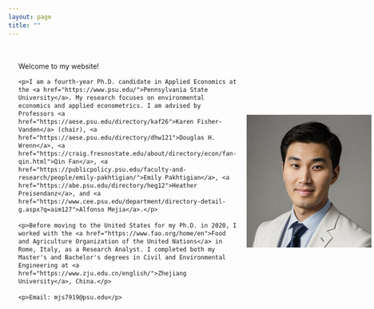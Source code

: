 ```yaml
---
layout: page
title: ""
---
```


<style>
  .content-container {
    display: flex;
    align-items: center;
    max-width: 800px;
    margin: 0 auto;
    padding: 20px;
  }
  .text-content {
    flex: 1;
  }
  .profile-img {
    margin-left: 20px;
    width: 250px;
    height: auto;
  }
</style>

<div class="content-container">
  <div class="text-content">
    <p>Welcome to my website!</p>

    <p>I am a fourth-year Ph.D. candidate in Applied Economics at the <a href="https://www.psu.edu/">Pennsylvania State University</a>. My research focuses on environmental economics and applied econometrics. I am advised by Professors <a href="https://aese.psu.edu/directory/kaf26">Karen Fisher-Vanden</a> (chair), <a href="https://aese.psu.edu/directory/dhw121">Douglas H. Wrenn</a>, <a href="https://craig.fresnostate.edu/about/directory/econ/fan-qin.html">Qin Fan</a>, <a href="https://publicpolicy.psu.edu/faculty-and-research/people/emily-pakhtigian/">Emily Pakhtigian</a>, <a href="https://abe.psu.edu/directory/heg12">Heather Preisendanz</a>, and <a href="https://www.cee.psu.edu/department/directory-detail-g.aspx?q=aim127">Alfonso Mejia</a>.</p>

    <p>Before moving to the United States for my Ph.D. in 2020, I worked with the <a href="https://www.fao.org/home/en">Food and Agriculture Organization of the United Nations</a> in Rome, Italy, as a Research Analyst. I completed both my Master's and Bachelor's degrees in Civil and Environmental Engineering at <a href="https://www.zju.edu.cn/english/">Zhejiang University</a>, China.</p>

    <p>Email: mjs7919@psu.edu</p>
  </div>
  <img src="profile.jpg" alt="Profile Picture" class="profile-img"/>
</div>
